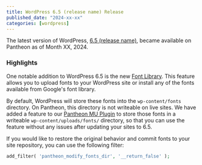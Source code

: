 ```yaml
---
title: WordPress 6.5 (release name) Release
published_date: "2024-xx-xx"
categories: [wordpress]
---
```


The latest version of WordPress, [6.5 (release name)](https://wordpress.org/news/2024/xx/xx/wordpress-6-5/), became available on Pantheon as of Month XX, 2024.

<h3>Highlights</h3>

One notable addition to WordPress 6.5 is the new [Font Library](). This feature allows you to upload fonts to your WordPress site or install any of the fonts available from Google's font library.

By default, WordPress will store these fonts into the `wp-content/fonts` directory. On Pantheon, this directory is not writeable on live sites. We have added a feature to our [Pantheon MU Plugin](https://github.com/pantheon-systems/pantheon-mu-plugin) to store those fonts in a writeable `wp-content/uploads/fonts/` directory, so that you can use the feature without any issues after updating your sites to 6.5.

If you would like to restore the original behavior and commit fonts to your site repository, you can use the following filter:

```php
add_filter( 'pantheon_modify_fonts_dir', '__return_false' );
```